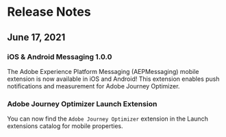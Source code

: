# Release Notes

## June 17, 2021

### iOS & Android Messaging 1.0.0

The Adobe Experience Platform Messaging \(AEPMessaging\) mobile extension is now available in iOS and Android! This extension enables push notifications and measurement for Adobe Journey Optimizer.

### Adobe Journey Optimizer Launch Extension

You can now find the `Adobe Journey Optimizer` extension in the Launch extensions catalog for mobile properties.
